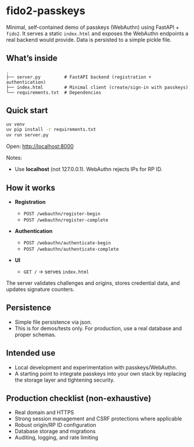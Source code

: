 # fido2-passkeys

Minimal, self-contained demo of passkeys (WebAuthn) using FastAPI + `fido2`.
It serves a static `index.html` and exposes the WebAuthn endpoints a real backend would provide.
Data is persisted to a simple pickle file.

## What’s inside

```
.
├── server.py         # FastAPI backend (registration + authentication)
├── index.html        # Minimal client (create/sign-in with passkeys)
└── requirements.txt  # Dependencies
```

## Quick start

```bash
uv venv
uv pip install -r requirements.txt
uv run server.py
```

Open:
[http://localhost:8000](http://localhost:8000)

Notes:

* Use **localhost** (not 127.0.0.1). WebAuthn rejects IPs for RP ID.

## How it works

* **Registration**

    * `POST /webauthn/register-begin`
    * `POST /webauthn/register-complete`
* **Authentication**

    * `POST /webauthn/authenticate-begin`
    * `POST /webauthn/authenticate-complete`
* **UI**

    * `GET /` → serves `index.html`

The server validates challenges and origins, stores credential data, and updates signature counters.

## Persistence

* Simple file persistence via json.
* This is for demos/tests only. For production, use a real database and proper schemas.

## Intended use

* Local development and experimentation with passkeys/WebAuthn.
* A starting point to integrate passkeys into your own stack by replacing the storage layer and tightening security.

## Production checklist (non-exhaustive)

* Real domain and HTTPS
* Strong session management and CSRF protections where applicable
* Robust origin/RP ID configuration
* Database storage and migrations
* Auditing, logging, and rate limiting
